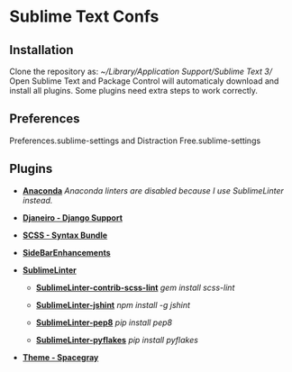 # Sublime Text Confs

## Installation
Clone the repository as: *~/Library/Application Support/Sublime Text 3/*
Open Sublime Text and Package Control will automaticaly download and install all plugins.
Some plugins need extra steps to work correctly.

## Preferences
Preferences.sublime-settings and Distraction Free.sublime-settings

## Plugins

* [**Anaconda**](https://github.com/DamnWidget/anaconda)
  *Anaconda linters are disabled because I use SublimeLinter instead.*

* [**Djaneiro - Django Support**](https://github.com/squ1b3r/Djaneiro)

* [**SCSS - Syntax Bundle**](https://github.com/MarioRicalde/SCSS.tmbundle)

* [**SideBarEnhancements**](https://github.com/titoBouzout/SideBarEnhancements)

* [**SublimeLinter**](https://github.com/SublimeLinter/SublimeLinter3)

    * [**SublimeLinter-contrib-scss-lint**](https://github.com/attenzione/SublimeLinter-scss-lint)
      *gem install scss-lint*

    * [**SublimeLinter-jshint**](https://github.com/SublimeLinter/SublimeLinter-jshint)
      *npm install -g jshint*

    * [**SublimeLinter-pep8**](https://github.com/SublimeLinter/SublimeLinter-pep8)
      *pip install pep8*

    * [**SublimeLinter-pyflakes**](https://github.com/SublimeLinter/SublimeLinter-pyflakes)
      *pip install pyflakes*

* [**Theme - Spacegray**](https://github.com/kkga/spacegray)
